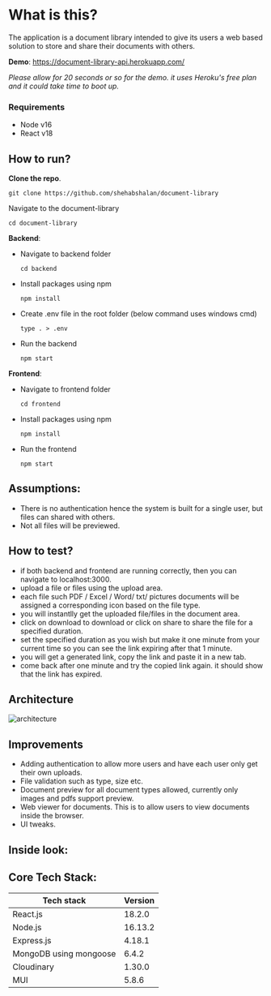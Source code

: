 # What is this?
The application is a document library intended to give its users a web based solution to store and share their documents with others.

**Demo**: https://document-library-api.herokuapp.com/

*Please allow for 20 seconds or so for the demo. it uses Heroku's free plan and it could take time to boot up.*

### Requirements
- Node v16
- React v18

## How to run?
**Clone the repo**. 

  ```
  git clone https://github.com/shehabshalan/document-library
  ```
Navigate to the document-library
  ```
  cd document-library
  ```
**Backend**:
- Navigate to backend folder
  ```
  cd backend
  ```
- Install packages using  npm 
    ```
  npm install
  ```
- Create .env file in the root folder (below command uses windows cmd)
  ```
  type . > .env
  ```
- Run the backend
  ```
  npm start
  ```
**Frontend**:
- Navigate to frontend folder
  ```
  cd frontend
  ```
- Install packages using npm
    ```
  npm install
  ```
- Run the frontend
  ```
  npm start
  ```
## Assumptions:
- There is no authentication hence the system is built for a single user, but files can shared with others.
- Not all files will be previewed.

## How to test?
- if both backend and frontend are running correctly, then you can navigate to localhost:3000.
- upload a file or files using the upload area. 
- each file such PDF / Excel / Word/ txt/ pictures documents will be assigned a corresponding icon based on the file type.
- you will instantlly get the uploaded file/files in the document area. 
- click on download to download or click on share to share the file for a specified duration. 
- set the specified duration as you wish but make it one minute from your current time so you can see the link expiring after that 1 minute.
- you will get a generated link, copy the link and paste it in a new tab. 
- come back after one minute and try the copied link again. it should show that the link has expired.

## Architecture

![architecture](https://user-images.githubusercontent.com/30008865/177472581-72341a49-766b-4f94-8c52-30bc97840223.png)

## Improvements
- Adding authentication to allow more users and have each user only get their own uploads.
- File validation such as type, size etc.
- Document preview for all document types allowed, currently only images and pdfs support preview.
- Web viewer for documents. This is to allow users to view documents inside the browser.
- UI tweaks.

## Inside look:


## Core Tech Stack:
| Tech stack  | Version |
| ------------- | ------------- |
| React.js  | 18.2.0  |
| Node.js  | 16.13.2  |
| Express.js  | 4.18.1  |
| MongoDB using mongoose  | 6.4.2  |
| Cloudinary  | 1.30.0  |
| MUI  | 5.8.6  |
